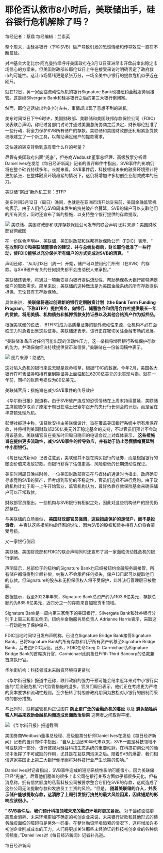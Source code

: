 # 耶伦否认救市8小时后，美联储出手，硅谷银行危机解除了吗？

每经记者：蔡鼎 每经编辑：兰素英

整个周末，由硅谷银行（下称SVB）破产导致引发的恐慌情绪和传导效应一直在不断蔓延。

对冲基金大佬比尔·阿克曼持续呼吁美国政府在3月13日亚洲早市开盘前拿出稳定市场信心的方案来，但美国财政部长耶伦12日上午在接受采访时明确否定了政府救市的可能性。这让市场情绪更是紧张万分，一场全美中小银行的提款危机似乎近在咫尺。

就在12日，另一家面临流动性危机的银行Signature Bank也被纽约金融服务局接管。这是继Silvergate
Bank和硅谷银行之后的第三大银行倒闭案。

然而，耶伦这话放出约8小时左右，事情却出现了意想不到的转机。

美东时间12日下午6时许，美国财政部、美联储和美国联邦存款保险公司（FDIC）发表联合声明，称经过各部门讨论并通过美国总统协商之后决定，财长耶伦批准了一些行动，将全力保护SVB所有储户的存款。美联储和美国财政部还利用紧急贷款权限建立了一个新工具，以帮助满足储户的提款需求。

这快速的转变背后到底有着什么样的考量？

尽管有美国政府出面“兜底”，但券商Wedbush董事总经理、高级股票分析师Daniel
Ives在发给《每日经济新闻》记者的置评邮件中指出，SVB事件的影响仍将在整个硅谷持续多年。长期来看，SVB事件后，科技领域未来的融资环境预计将更加紧张，在整体融资环境趋紧的情况下，这仍将增加许多初创企业削减成本的压力。

美联储“祭出”新危机工具：BTFP

美东时间3月12日（周日）晚间，也就是在亚洲市场开始交易前，美国金融监管机构表示，由于人们担心SVB周末发生的挤兑破产会蔓延，SVB的储户可以支取他们的所有资金，同时还宣布了新的措施，以支持整个银行提供的存款提取。

![](https://inews.gtimg.com/om_bt/OI3DbuzlI4sGfU2Z8QkLpGpvktSETXtgoM5_bcS_sO3tgAA/1000)
美联储、美国财政部和联邦存款保险公司发布的联合声明 图片来源：美国财政部官网截图

在一份联合声明中，美联储、美国财政部和联邦存款保险公司（FDIC）表示，“
**在收到FDIC和美联储董事会的建议，并与总统协商后，财长耶伦批准了一些行动，使FDIC能够以充分保护所有储户的方式完成对SVB的清算。** ”

声明还称，“从3月13日（周一）开始，储户可以使用他们所有（在SVB）的存款。与SVB破产有关的任何损失都不会由纳税人来承担。”

美联储还表示，将通过一项新安排向银行提供流动性，帮助确保各大银行能够满足储户的取款需求。简单来说，美联储的这种做法是为美国金融系统的所有存款提供担保，无论其有无存款保险。

具体来讲， **美联储将通过创建新的银行定期融资计划（the Bank Term Funding
Program，下称BTFP）提供资金，向银行、储蓄协会和信用合作社提供最长一年的贷款，将用美债、机构债务和抵押贷款支持证券以及其他合格资产作为抵押品。**

根据美联储的说法， BTFP将成为高质量证券的额外流动性来源，让机构不必在面临压力时急着出售这些证券。美联储还表示，该行正在密切关注金融市场的发展。

“美联储准备应对任何可能出现的流动性压力，这一举措将增强银行系统保护存款的能力，并确保向经济持续提供货币和信贷。”美联储在一份新闻稿中表示。

![](https://inews.gtimg.com/om_bt/OmwI2N7HRLtFtMjK9Et5h3fUOo_7mHg7aAyxNIMsOCY4cAA/1000)
图片来源：路透社

这对陷入危机的银行来说无疑是救命稻草，根据FDIC的数据，今年2月，美国各大银行在可售证券和持有至到期证券上面临超过6200亿美元的未实现亏损。就在一年前，同样的账目亏损仅为80亿美元。

美联储官员：措施旨在减少SVB事件的传导效应

《华尔街日报》报道称，由于SVB破产造成的恐慌情绪在上周末持续蔓延，美联储主席鲍威尔取消了原定于周日在瑞士巴塞尔召开的央行行长例会的计划，而是留在华盛顿处理危机。

彭博社报道中称，该贷款安排由美联储设计，旨在覆盖美国银行系统中所有承保存款，并将得到美国财政部250亿美元外汇稳定基金的支持，不过官员们预计不会动用该基金。美联储官员在美东时间周日晚间的电话会议上对媒体表示，
**这些措施旨在提供更多流动性，减少SVB事件的传导效应，并有助于防止恐慌情绪蔓延到中小型银行。**

《每日经济新闻》记者注意到，美联储并不是在购买银行的证券，而是根据银行的账面价值来发放贷款。而银行获得了估值更高、风险更低的长期流动性保证。

美东时间周日晚些时候，一位美国财政部官员在与媒体的通话时也指出，政府确实寻求竞购SVB的资产，但考虑到形势的不稳定性，官员们选择不进行竞购。由于政府机构计划于周一上午开始营业，监管机构认为，最好依靠存款保险基金来确保储户可以正常取款。

财政部官员指出，一些机构与SVB银行有相似之处，因此对这些机构储户的担忧仍然存在。

与美联储的立场类似， **美国财政部官员强调，这些措施保护的是储户，而不是投资者，**
并否认这些措施构成纾困的说法，因为SVB的股权和债券持有人仍将会蒙受亏损。

又一家银行倒闭

美联储、美国财政部和FDIC的联合声明同时还宣布了另一家面临流动性危机的银行倒闭。

声明显示，总部位于的纽约的Signature
Bank也已经被纽约金融服务局接管，所有储户都将得到全额补偿。纳税人不会承担任何损失，储户13日起可以提取他们的存款，但Signature的股东和无担保债权人将不受保护，此外该行管理层已被撤职。

数据显示，截至2022年年末，Signature Bank总资产约为1103.6亿美元，存款总额约为885.9亿美元，近四分之一的存款来自加密货币领域。

Signature Bank是一周内第三家倒下的美国银行，Silvergate Bank和硅谷银行分别于上周三和周五倒闭。纽约州金融服务局负责人
Adrianne Harris表示，采取这一行动是为了保护储户。

FDIC当地时间12日发布声明称，已设立Signature Bridge Bank接管Signature Bank，已将Signature
Bank的所有存款和几乎所有资产转移至Signature Bridge Bank，后者由FDIC运营。此外，FDIC任命Greg D.
Carmichael为Signature Bridge Bank的首席执行官，Carmichael此前担任Fifth Third
Bancorp的总裁兼首席执行官。

华尔街机构：科技领域未来融资环境将更紧张

《华尔街日报》报道中还称，联邦政府的强力干预可能会结束近年来对中小银行实施的“后金融危机”时代监管措施的退步。官员们周日表示，他们正在考虑更为严格的资本要求和流动性规则，至少扭转了特朗普政府期间为放松对小银行的限制而采取的部分措施。

与此同时，联邦监管机构正试图在 **防止更广泛的金融危机的蔓延** 以及 **避免牺牲纳税人利益来救助金融机构而造成负面政治后果** 这两者之间取得平衡。

![](https://inews.gtimg.com/om_bt/OmWjxm4YBdPzBJIv8BiOMlFdkw4PQgxerZDOlglqzvhUIAA/1000)
《华尔街日报》报道截图

美国券商Wedbush董事总经理、高级股票分析师Daniel
Ives在发给《每日经济新闻》记者的置评邮件中指出，“自从上世纪90年代末以来，SVB一直是科技领域不可或缺的一部分，该行被视为硅谷科技生态系统的重要动脉，在科技初创公司的涌现中发挥了不可或缺的作用，尤其是在互联网泡沫之后。随着SVB的爆雷，我们相信这家美国史上第二大银行倒闭案将对科技行业产生长期的影响。”

Daniel
Ives对记者指出，SVB事件造成的短期系统性影响可能很小，因为美联储已经“兜底”。尽管他们覆盖的很多上市公司在银行关系方面似乎都很多元化，但有消息称，拥有信贷额度的私营科技公司被要求整合它们在SVB的存款，这就造成了这些公司无法提取存款和发放员工工资的风险。“但是，
**随着美联储的介入，并表示储户能够提取存款，这消除了上周引发银行挤兑的最大风险因素，因此短期的影响应该很小。** ”

“ **SVB事件后，我们预计科技领域未来的融资环境将更加紧张。**
对于最终面临更高现金消耗、未来环境更加不确定的初创企业来说，未来银行贷款和其他形式的债务融资面临的障碍将是另外一码事。在整体融资环境趋紧的情况下，这将增加许多初创企业削减成本的压力，人们将更加关注那些未经验证的科技初创企业的各种信贷额度。”Daniel
Ives对《每日经济新闻》记者补充道。

每日经济新闻

